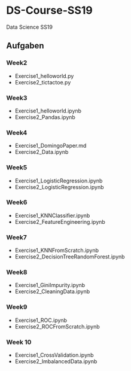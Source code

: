 # DS-Course-SS19
Data Science SS19

## Aufgaben
### Week2
- Exercise1_helloworld.py
- Exercise2_tictactoe.py

### Week3
- Exercise1_helloworld.ipynb
- Exercise2_Pandas.ipynb

### Week4
- Exercise1_DomingoPaper.md
- Exercise2_Data.ipynb

### Week5
- Exercise1_LogisticRegression.ipynb
- Exercise2_LogisticRegression.ipynb

### Week6
- Exercise1_KNNClassifier.ipynb
- Exercise2_FeatureEngineering.ipynb

### Week7
- Exercise1_KNNFromScratch.ipynb
- Exercise2_DecisionTreeRandomForest.ipynb

### Week8
- Exercise1_GiniImpurity.ipynb
- Exercise2_CleaningData.ipynb

### Week9
- Exercise1_ROC.ipynb
- Exercise2_ROCFromScratch.ipynb

### Week 10
- Exercise1_CrossValidation.ipynb	
- Exercise2_ImbalancedData.ipynb
